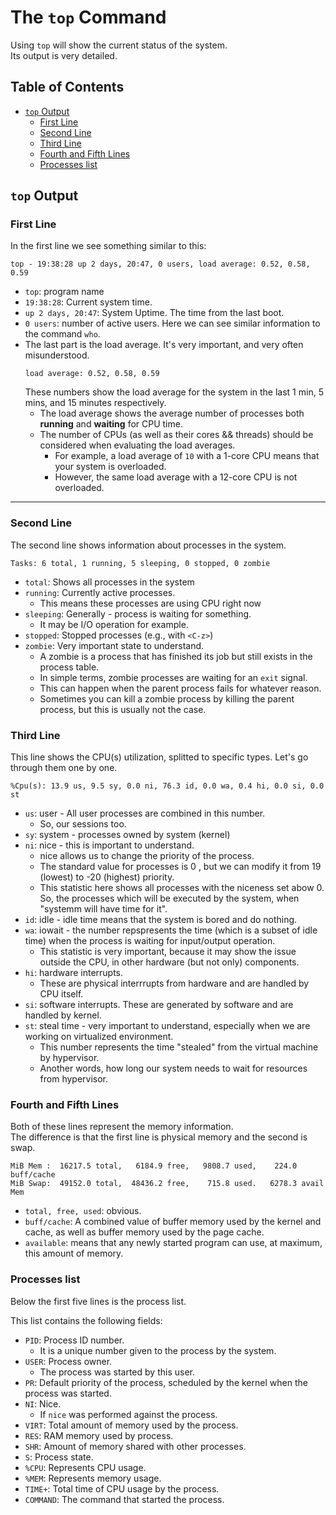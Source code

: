 

# The `top` Command
Using `top` will show the current status of the system.  
Its output is very detailed.  


## Table of Contents
* [`top` Output](#`top`-output) 
    * [First Line](#first-line) 
    * [Second Line](#second-line) 
    * [Third Line](#third-line) 
    * [Fourth and Fifth Lines](#fourth-and-fifth-lines) 
    * [Processes list](#processes-list) 


## `top` Output

### First Line
In the first line we see something similar to this:
```plaintext
top - 19:38:28 up 2 days, 20:47, 0 users, load average: 0.52, 0.58, 0.59
```

* `top`: program name
* `19:38:28`: Current system time.  
* `up 2 days, 20:47`: System Uptime. The time from the last boot.  
* `0 users`: number of active users. Here we can see similar information to the command `who`.
* The last part is the load average. It's very important, and very often misunderstood.
  ```plaintext
  load average: 0.52, 0.58, 0.59
  ```
  These numbers show the load average for the system in the last 1 min, 5 mins,
  and 15 minutes respectively.  
    * The load average shows the average number of processes both **running**
      and **waiting** for CPU time.
    * The number of CPUs (as well as their cores && threads) should be considered
      when evaluating the load averages.  
        * For example, a load average of `10` with a 1-core CPU means that your system is 
          overloaded.  
        * However, the same load average with a 12-core CPU is not overloaded.    


---

### Second Line

The second line shows information about processes in the system.
```
Tasks: 6 total, 1 running, 5 sleeping, 0 stopped, 0 zombie
```

* `total`: Shows all processes in the system
* `running`: Currently active processes.  
    * This means these processes are using CPU right now
* `sleeping`: Generally - process is waiting for something.  
    * It may be I/O operation for example.
* `stopped`: Stopped processes (e.g., with `<C-z>`)
* `zombie`: Very important state to understand.  
    * A zombie is a process that has finished its job but still exists in the process table.  
    * In simple terms, zombie processes are waiting for an `exit` signal.  
    * This can happen when the parent process fails for whatever reason.  
    * Sometimes you can kill a zombie process by killing the parent process, but this
      is usually not the case.


### Third Line

This line shows the CPU(s) utilization, splitted to specific types. Let's go through them one by one.
```
%Cpu(s): 13.9 us, 9.5 sy, 0.0 ni, 76.3 id, 0.0 wa, 0.4 hi, 0.0 si, 0.0 st
```


* `us`: user - All user processes are combined in this number.  
    * So, our sessions too.
* `sy`: system - processes owned by system (kernel)
* `ni`: nice - this is important to understand.  
    * nice allows us to change the priority of the process.  
    * The standard value for processes is 0 , but we can modify it from 19 (lowest) to 
      -20 (highest) priority.  
    * This statistic here shows all processes with the niceness set abow 0. So, the 
      processes which will be executed by the system, when "systemm will have time for it".
* `id`: idle - idle time means that the system is bored and do nothing.
* `wa`: iowait - the number repspresents the time (which is a subset of idle time)
  when the process is waiting for input/output operation.  
    * This statistic is very important, because it may show the issue outside the CPU, in 
      other hardware (but not only) components.
* `hi`: hardware interrupts.  
    * These are physical interrrupts from hardware and are handled by CPU itself.
* `si`: software interrupts. These are generated by software and are handled by kernel.
* `st`: steal time - very important to understand, especially when we are working on 
  virtualized environment.  
    * This number represents the time "stealed" from the virtual machine by hypervisor.  
    * Another words, how long our system needs to wait for resources from hypervisor.

### Fourth and Fifth Lines

Both of these lines represent the memory information.  
The difference is that the first line is physical memory and the second is swap.  
```plaintext
MiB Mem :  16217.5 total,   6184.9 free,   9808.7 used,    224.0 buff/cache
MiB Swap:  49152.0 total,  48436.2 free,    715.8 used.   6278.3 avail Mem
```

* `total, free, used`: obvious.
* `buff/cache`: A combined value of buffer memory used by the kernel and cache, as 
  well as buffer memory used by the page cache.
* `available`: means that any newly started program can use, at maximum, this amount
  of memory.  

### Processes list
Below the first five lines is the process list.  

This list contains the following fields:
* `PID`: Process ID number.  
    * It is a unique number given to the process by the system.
* `USER`: Process owner.  
    * The process was started by this user.
* `PR`: Default priority of the process, scheduled by the kernel when the process was started.
* `NI`: Nice.  
    * If `nice` was performed against the process.
* `VIRT`: Total amount of memory used by the process.
* `RES`: RAM memory used by process.
* `SHR`: Amount of memory shared with other processes.
* `S`: Process state.
* `%CPU`: Represents CPU usage.
* `%MEM`: Represents memory usage.
* `TIME+`: Total time of CPU usage by the process.
* `COMMAND`: The command that started the process.  


